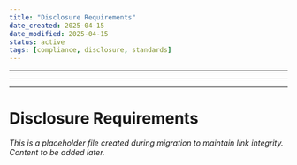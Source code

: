 ```yaml
---
title: "Disclosure Requirements"
date_created: 2025-04-15
date_modified: 2025-04-15
status: active
tags: [compliance, disclosure, standards]
---
```


---

---

---

# Disclosure Requirements

*This is a placeholder file created during migration to maintain link integrity. Content to be added later.*

